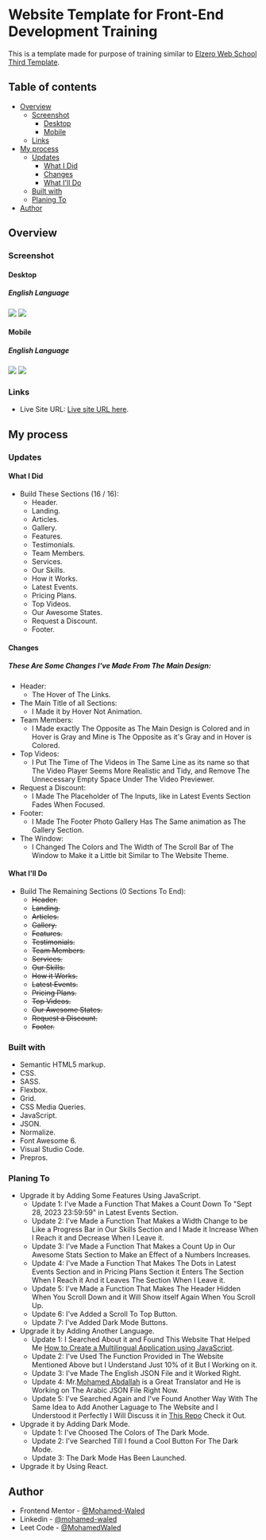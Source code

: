 # Website Template for Front-End Development Training

This is a template made for purpose of training similar to [Elzero Web School Third Template](https://github.com/ElzeroWebSchool/HTML_And_CSS_Template_Three).

## Table of contents

- [Overview](#overview)
  - [Screenshot](#screenshot)
    - [Desktop](#desktop)
    - [Mobile](#mobile)
  - [Links](#links)
- [My process](#my-process)
  - [Updates](#updates)
    - [What I Did](#what-i-did)
    - [Changes](#changes)
    - [What I'll Do](#what-ill-do)
  - [Built with](#built-with)
  - [Planing To](#planing-to)
- [Author](#author)

## Overview

### Screenshot

#### Desktop

##### English Language

![](images/Desktop%20Light%20EN.png)
![](images/Desktop%20Dark%20EN.png)

#### Mobile

##### English Language

![](images/Mobile%20Light%20EN.png)
![](images/Mobile%20Dark%20EN.png)

### Links

- Live Site URL: [Live site URL here](https://mohamed-waled.github.io/webSite/).

## My process

### Updates

#### What I Did

- Build These Sections (16 / 16):
  - Header.
  - Landing.
  - Articles.
  - Gallery.
  - Features.
  - Testimonials.
  - Team Members.
  - Services.
  - Our Skills.
  - How it Works.
  - Latest Events.
  - Pricing Plans.
  - Top Videos.
  - Our Awesome States.
  - Request a Discount.
  - Footer.

#### Changes

##### These Are Some Changes I've Made From The Main Design:

- Header:
  - The Hover of The Links.
- The Main Title of all Sections:
  - I Made it by Hover Not Animation.
- Team Members:
  - I Made exactly The Opposite as The Main Design is Colored and in Hover is Gray and Mine is The Opposite as it's Gray and in Hover is Colored.
- Top Videos:
  - I Put The Time of The Videos in The Same Line as its name so that The Video Player Seems More Realistic and Tidy, and Remove The Unnecessary Empty Space Under The Video Previewer.
- Request a Discount:
  - I Made The Placeholder of The Inputs, like in Latest Events Section Fades When Focused.
- Footer:
  - I Made The Footer Photo Gallery Has The Same animation as The Gallery Section.
- The Window:
  - I Changed The Colors and The Width of The Scroll Bar of The Window to Make it a Little bit Similar to The Website Theme.

#### What I'll Do

- Build The Remaining Sections (0 Sections To End):
  - ~~Header.~~
  - ~~Landing.~~
  - ~~Articles.~~
  - ~~Gallery.~~
  - ~~Features.~~
  - ~~Testimonials.~~
  - ~~Team Members.~~
  - ~~Services.~~
  - ~~Our Skills.~~
  - ~~How it Works.~~
  - ~~Latest Events.~~
  - ~~Pricing Plans.~~
  - ~~Top Videos.~~
  - ~~Our Awesome States.~~
  - ~~Request a Discount.~~
  - ~~Footer.~~

### Built with

- Semantic HTML5 markup.
- CSS.
- SASS.
- Flexbox.
- Grid.
- CSS Media Queries.
- JavaScript.
- JSON.
- Normalize.
- Font Awesome 6.
- Visual Studio Code.
- Prepros.

### Planing To

- Upgrade it by Adding Some Features Using JavaScript.
  - Update 1: I've Made a Function That Makes a Count Down To "Sept 28, 2023 23:59:59" in Latest Events Section.
  - Update 2: I've Made a Function That Makes a Width Change to be Like a Progress Bar in Our Skills Section and I Made it Increase When I Reach it and Decrease When I Leave it.
  - Update 3: I've Made a Function That Makes a Count Up in Our Awesome Stats Section to Make an Effect of a Numbers Increases.
  - Update 4: I've Made a Function That Makes The Dots in Latest Events Section and in Pricing Plans Section it Enters The Section When I Reach it And it Leaves The Section When I Leave it.
  - Update 5: I've Made a Function That Makes The Header Hidden When You Scroll Down and it Will Show itself Again When You Scroll Up.
  - Update 6: I've Added a Scroll To Top Button.
  - Update 7: I've Added Dark Mode Buttons.
- Upgrade it by Adding Another Language.
  - Update 1: I Searched About it and Found This Website That Helped Me [How to Create a Multilingual Application using JavaScript](https://www.codeproject.com/Tips/1165561/How-to-Create-a-Multilingual-Application-using-Jav).
  - Update 2: I've Used The Function Provided in The Website Mentioned Above but I Understand Just 10% of it But I Working on it.
  - Update 3: I've Made The English JSON File and it Worked Right.
  - Update 4: Mr.[Mohamed Abdallah](https://www.linkedin.com/in/mohamed-abdallah-a94158222/) is a Great Translator and He is Working on The Arabic JSON File Right Now.
  - Update 5: I've Searched Again and I've Found Another Way With The Same Idea to Add Another Laguage to The Website and I Understood it Perfectly I Will Discuss it in [This Repo]() Check it Out.
- Upgrade it by Adding Dark Mode.
  - Update 1: I've Choosed The Colors of The Dark Mode.
  - Update 2: I've Searched Till I found a Cool Button For The Dark Mode.
  - Update 3: The Dark Mode Has Been Launched.
- Upgrade it by Using React.

## Author

- Frontend Mentor - [@Mohamed-Waled](https://www.frontendmentor.io/profile/Mohamed-Waled)
- Linkedin - [@mohamed-waled](https://www.linkedin.com/in/mohamed-waled-82a51a1bb/)
- Leet Code - [@MohamedWaled](https://leetcode.com/MohamedWaled/)
